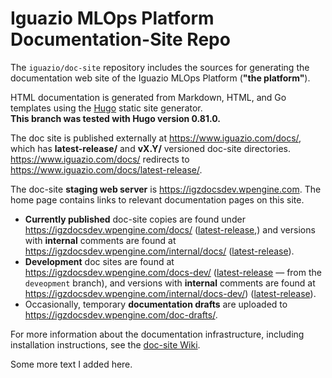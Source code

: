 # Iguazio MLOps Platform Documentation-Site Repo

The `iguazio/doc-site` repository includes the sources for generating the documentation web site of the Iguazio MLOps Platform (**"the platform"**).

HTML documentation is generated from Markdown, HTML, and Go templates using the [Hugo](https://gohugo.io) static site generator.
<br/>
**This branch was tested with Hugo version 0.81.0.**
<!-- TODO: Update the version number also in the doc-site wiki. -->

The doc site is published externally at https://www.iguazio.com/docs/, which has **latest-release/** and **vX.Y/** versioned doc-site directories.
https://www.iguazio.com/docs/ redirects to https://www.iguazio.com/docs/latest-release/.

The doc-site **staging web server** is https://igzdocsdev.wpengine.com.
The home page contains links to relevant documentation pages on this site.

<a id="published-docs"></a>

- **Currently published** doc-site copies are found under https://igzdocsdev.wpengine.com/docs/ ([latest-release](https://igzdocsdev.wpengine.com/docs/latest-release/),) and versions with **internal** comments are found at https://igzdocsdev.wpengine.com/internal/docs/ ([latest-release](https://igzdocsdev.wpengine.com/internal/docs/latest-release/)).
- **Development** doc sites are found at https://igzdocsdev.wpengine.com/docs-dev/ ([latest-release](https://igzdocsdev.wpengine.com/docs-dev/latest-release/) &mdash; from the `deveopment` branch), and versions with **internal** comments are found at https://igzdocsdev.wpengine.com/internal/docs-dev/) ([latest-release](https://igzdocsdev.wpengine.com/internal/docs-dev/latest-release/)).
- Occasionally, temporary **documentation drafts** are uploaded to https://igzdocsdev.wpengine.com/doc-drafts/.

For more information about the documentation infrastructure, including installation instructions, see the [doc-site Wiki](https://github.com/iguazio/doc-site/blob/development/README.md).

Some more text I added here.